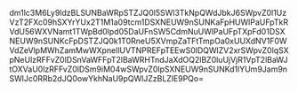dm1lc3M6Ly9ldzBLSUNBaWRpSTZJQ0l5SWl3TkNpQWdJbkJ6SWpvZ0l1UzVzT2FXc09hSXYrYUx2T1M1a09tcm1DSXNEUW9nSUNKaFpHUWlPaUFpTkRVdU56WXVNamt1TWpBd0lpd05DaUFnSW5CdmNuUWlPaUFpTXpFd01DSXNEUW9nSUNKcFpDSTZJQ0k1T0RneU5XVmpZaTFtTmpOa0xUUXdNV1F0WVdZeVlpMWhZamMwWXpnellUVTNPREFpTEEwS0lDQWlZV2xrSWpvZ0lqSXpNeUlzRFFvZ0lDSnVaWFFpT2lBaWRHTndJaXdOQ2lBZ0luUjVjR1VpT2lBaWJtOXVaU0lzRFFvZ0lDSm9iM04wSWpvZ0lpSXNEUW9nSUNKd1lYUm9Jam9nSWlJc0RRb2dJQ0owYkhNaU9pQWlJZzBLZlE9PQo=

